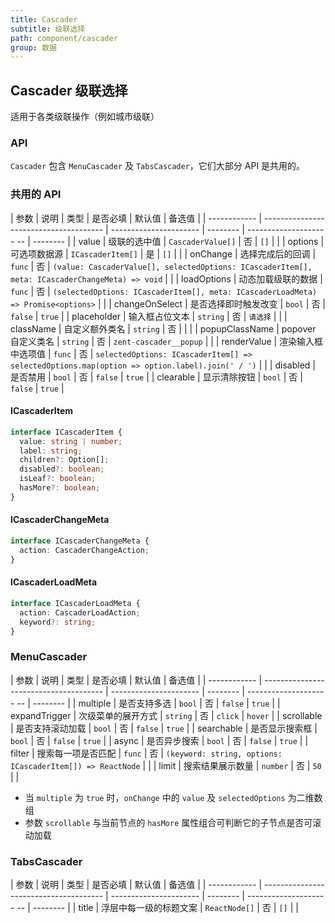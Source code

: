 ```yaml
---
title: Cascader
subtitle: 级联选择
path: component/cascader
group: 数据
---
```


## Cascader 级联选择

适用于各类级联操作（例如城市级联）

### API

`Cascader` 包含 `MenuCascader` 及 `TabsCascader`，它们大部分 API 是共用的。

### 共用的 API

| 参数         | 说明                                    | 类型                    | 是否必填   | 默认值                   | 备选值 |
| ------------ | -------------------------------------- | ---------------------- | --------  | -------------------- -- | -------- |
| value        | 级联的选中值                             | `CascaderValue[]`     |    否     | `[]`                      |         |
| options      | 可选项数据源                             | `ICascaderItem[]`     |    是     | `[]`                      |         |
| onChange     | 选择完成后的回调                          | `func`                |    否     |  `(value: CascaderValue[], selectedOptions: ICascaderItem[], meta: ICascaderChangeMeta) => void`          |         |
| loadOptions  | 动态加载级联的数据                        | `func`                 |    否     | `(selectedOptions: ICascaderItem[], meta: ICascaderLoadMeta) => Promise<options>`        |         |
| changeOnSelect  | 是否选择即时触发改变                    | `bool`                |    否     |  `false`                  | `true`   |
| placeholder  |  输入框占位文本                           | `string`              |    否     |  `请选择`                  |         |
| className    |  自定义额外类名                           | `string`              |    否     |                           |         |
| popupClassName  | popover 自定义类名                    | `string`               |    否     |  `zent-cascader__popup`  |         |
| renderValue   | 渲染输入框中选项值                    | `func`                    |    否     |  `selectedOptions: ICascaderItem[] =>  selectedOptions.map(option => option.label).join(' / ')`                    |         |
| disabled     |  是否禁用                                | `bool`                 |    否     |  `false`                 | `true`  |
| clearable    |  显示清除按钮                             | `bool`                 |    否     |  `false`                 | `true`        |


#### ICascaderItem

```ts
interface ICascaderItem {
  value: string | number;
  label: string;
  children?: Option[];
  disabled?: boolean;
  isLeaf?: boolean;
  hasMore?: boolean;
}
```

#### ICascaderChangeMeta
```ts
interface ICascaderChangeMeta {
  action: CascaderChangeAction;
}
```

#### ICascaderLoadMeta
```ts
interface ICascaderLoadMeta {
  action: CascaderLoadAction;
  keyword?: string;
}
```


### MenuCascader

| 参数         | 说明                                    | 类型                    | 是否必填   | 默认值                   | 备选值    |
| ------------ | -------------------------------------- | ---------------------- | --------  | -------------------- -- | -------- |
| multiple     | 是否支持多选                             | `bool`                 |    否     | `false`                 | `true`   |
| expandTrigger | 次级菜单的展开方式                       | `string`               |    否     | `click`                 |  `hover`  |
| scrollable    | 是否支持滚动加载                         | `bool`                 |    否     | `false`                 |  `true`   |
| searchable    | 是否显示搜索框                           | `bool`                |    否     | `false`                 |  `true`   |
| async         | 是否异步搜索                             | `bool`                |    否     | `false`                 | `true`    |
| filter        | 搜索每一项是否匹配                        | `func`                |    否     | `(keyword: string, options: ICascaderItem[]) => ReactNode`      |         |
| limit         | 搜索结果展示数量                          | `number`              |    否     | `50`                    |         |


- 当 `multiple` 为 `true` 时，`onChange` 中的 `value` 及 `selectedOptions` 为二维数组
- 参数 `scrollable` 与当前节点的 `hasMore` 属性组合可判断它的子节点是否可滚动加载

### TabsCascader

| 参数         | 说明                                    | 类型                    | 是否必填   | 默认值                   | 备选值    |
| ------------ | -------------------------------------- | ---------------------- | --------  | -------------------- -- | -------- |
| title        | 浮层中每一级的标题文案                     | `ReactNode[]`          |    否     |  `[]`                   |          |
